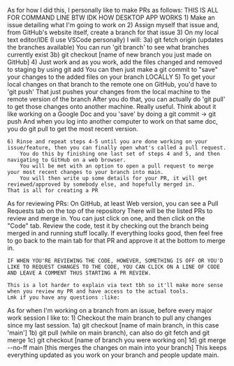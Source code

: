 As for how I did this, I personally like to make PRs as follows: THIS IS ALL FOR COMMAND LINE BTW IDK HOW DESKTOP APP WORKS
    1) Make an issue detailing what I'm going to work on
    2) Assign myself that issue and, from GitHub's website itself, create a branch for that issue
    3) On my local text editor/IDE (I use VSCode personally) I will:
        3a) git fetch origin (updates the branches available)
            You can run 'git branch' to see what branches currently exist
        3b) git checkout [name of new branch you just made on GitHub]
    4) Just work and as you work, add the files changed and removed to staging by using git add
        You can then just make a git commit to "save" your changes to the added files on your branch LOCALLY
    5) To get your local changes on that branch to the remote one on GitHub, you'd have to 'git push'
        That just pushes your changes from the local machine to the remote version of the branch
        After you do that, you can actually do 'git pull' to get those changes onto another machine. Really useful.
        Think about it like working on a Google Doc and you 'save' by doing a git commit -> git push
        And when you log into another computer to work on that same doc, you do git pull to get the most recent version.
    
    6) Rinse and repeat steps 4-5 until you are done working on your issue/feature, then you can finally open what's called a pull request.
        You do this by finishing one last set of steps 4 and 5, and then navigating to GitHub on a web browser.
        You will be met with an option to open a pull request to merge your most recent changes to your branch into main.
        You will then write up some details for your PR, it will get reviewed/approved by somebody else, and hopefully merged in.
    That is all for creating a PR

As for reviewing PRs:
    On GitHub, at least Web version, you can see a Pull Requests tab on the top of the repository
    There will be the listed PRs to review and merge in. You can just click on one, and then click on the "Code" tab.
    Review the code, test it by checking out the branch being merged in and running stuff locally.
    If everything looks good, then feel free to go back to the main tab for that PR and approve it at the bottom to merge in.
    
    IF WHEN YOU'RE REVIEWING THE CODE, HOWEVER, SOMETHING IS OFF OR YOU'D LIKE TO REQUEST CHANGES TO THE CODE, YOU CAN CLICK ON A LINE OF CODE
    AND LEAVE A COMMENT THUS STARTING A PR REVIEW.

    This is a lot harder to explain via text tbh so it'll make more sense when you review my PR and have access to the actual tools. 
    Lmk if you have any questions :like:

As for when I'm working on a branch from an issue, before every major work session I like to:
    1) Checkout the main branch to pull any changes since my last session.
        1a) git checkout [name of main branch, in this case 'main']
        1b) git pull (while on main branch), can also do git fetch and git merge
        1c) git checkout [name of branch you were working on]
        1d) git merge --no-ff main [this merges the changes on main into your branch]
This keeps everything updated as you work on your branch and people update main.